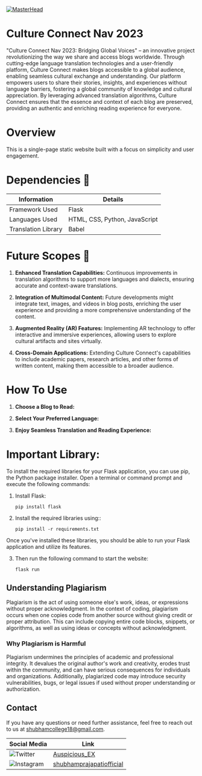 [![MasterHead](https://github.com/Auspicious-EX/Pixet/blob/main/sreenshort/Git%20Repos%20banner.gif?raw=true)](https://)

# Culture Connect Nav 2023
"Culture Connect Nav 2023: Bridging Global Voices" – an innovative project revolutionizing the way we share and access blogs worldwide. Through cutting-edge language translation technologies and a user-friendly platform, Culture Connect makes blogs accessible to a global audience, enabling seamless cultural exchange and understanding. Our platform empowers users to share their stories, insights, and experiences without language barriers, fostering a global community of knowledge and cultural appreciation. By leveraging advanced translation algorithms, Culture Connect ensures that the essence and context of each blog are preserved, providing an authentic and enriching reading experience for everyone.

# Overview

This is a single-page static website built with a focus on simplicity and user engagement.

# Dependencies 🤔
| Information          | Details    |
|----------------------|------------|
| Framework Used       | Flask      |
| Languages Used       | HTML, CSS, Python, JavaScript |
| Translation Library  | Babel      |

# Future Scopes 🎢
1. **Enhanced Translation Capabilities:** Continuous improvements in translation algorithms to support more languages and dialects, ensuring accurate and context-aware translations.

2. **Integration of Multimodal Content:** Future developments might integrate text, images, and videos in blog posts, enriching the user experience and providing a more comprehensive understanding of the content.

3. **Augmented Reality (AR) Features:** Implementing AR technology to offer interactive and immersive experiences, allowing users to explore cultural artifacts and sites virtually.

4. **Cross-Domain Applications:** Extending Culture Connect's capabilities to include academic papers, research articles, and other forms of written content, making them accessible to a broader audience.

# How To Use

1. **Choose a Blog to Read:**

2. **Select Your Preferred Language:**

3. **Enjoy Seamless Translation and Reading Experience:**

# Important Library:

To install the required libraries for your Flask application, you can use pip, the Python package installer. Open a terminal or command prompt and execute the following commands:

1. Install Flask:

    ```
    pip install flask
    ```

2. Install the required libraries using::

    ```
    pip install -r requirements.txt
    ```


Once you've installed these libraries, you should be able to run your Flask application and utilize its features.

3. Then run the following command to start the website:

    ```
    flask run
    ```

## Understanding Plagiarism
Plagiarism is the act of using someone else's work, ideas, or expressions without proper acknowledgment. In the context of coding, plagiarism occurs when one copies code from another source without giving credit or proper attribution. This can include copying entire code blocks, snippets, or algorithms, as well as using ideas or concepts without acknowledgment.

### Why Plagiarism is Harmful
Plagiarism undermines the principles of academic and professional integrity. It devalues the original author's work and creativity, erodes trust within the community, and can have serious consequences for individuals and organizations. Additionally, plagiarized code may introduce security vulnerabilities, bugs, or legal issues if used without proper understanding or authorization.

## Contact
If you have any questions or need further assistance, feel free to reach out to us at shubhamcollege18@gmail.com.

| Social Media | Link |
|--------------|------|
| ![Twitter](https://img.shields.io/badge/Twitter-%231DA1F2.svg?style=for-the-badge&logo=Twitter&logoColor=white) | [Auspicious_EX](https://twitter.com/Auspicious_EX) |
| ![Instagram](https://img.shields.io/badge/Instagram-%23E4405F.svg?style=for-the-badge&logo=Instagram&logoColor=white) | [shubhamprajapatiofficial](https://www.instagram.com/shubhamprajapatiofficial) |
